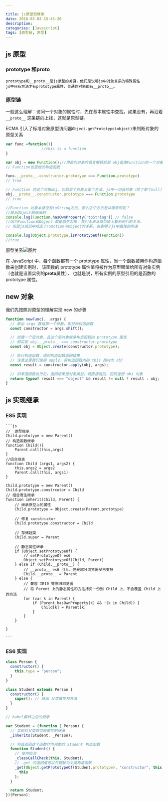 ```yaml
---

title: js原型和继承
date: 2016-05-03 15:45:20
description:
categories: [Javascript]
tags: [原型链, 原型]
---
```


## js 原型

### prototype 和**proto**

    prototype和__proto__是js原型的关键，他们是说明js中对象关系的特殊属性
    js中只有方法才有prototype属性，普通的对象都有__proto__。

### 原型链

一般这么理解：访问一个对象的属性时，先在基本属性中查找，如果没有，再沿着 `__proto__`
这条链向上找，这就是原型链。

ECMA 引入了标准对象原型访问器`Object.getPrototype(object)`来判断对象的原型关系

```js
var func =function(){
                //this is a function
}

var obj = new Function();//用面向对象的语言解释就是 obj是类Function的一个对象，
// Function也是他的构造函数

func.__proto__.constructor.prototype === Function.prototype)
// true

// Function 的这个对象obj，它既是个对象又是个方法，js中一切皆对象（除了那个null）
obj.__proto__.constructor.prototype === Function.prototype
// true

//Function 对象本身没有toString方法，那么这个方法是从哪来的呢？
//是从Object那继承的
console.log(Function.hasOwnProperty('toString')) // false
//因为Function和Object 都是原生对象，我们无法从原型链上看到他们的关系，
// 但是js规范中规定了Function与Object的关系，也表明了js中属性的传递

console.log(Object.prototype.isPrototypeOf(Function))
//true


```

原型关系![图片]({{site.url}}/assets/images/prototype/prototype.png)

在 JavaScript 中，每个函数都有一个 prototype 属性，当一个函数被用作构造函数来创建实例时，
该函数的 prototype 属性值将被作为原型赋值给所有对象实例（也就是设置实例的**proto**属性），
也就是说，所有实例的原型引用的是函数的 prototype 属性。

## new 对象

我们先按照对原型的理解实现 new 的步骤

```js
function newFunc(...args) {
  // 取出 args 数组第一个参数，即目标构造函数
  const constructor = args.shift();

  // 创建一个空对象，且这个空对象继承构造函数的 prototype 属性
  // 即实现 obj.__proto__ === constructor.prototype
  const obj = Object.create(constructor.prototype);

  // 执行构造函数，得到构造函数返回结果
  // 注意这里我们使用 apply，将构造函数内的 this 指向为 obj
  const result = constructor.apply(obj, args);

  // 如果造函数执行后，返回结果是对象类型，就直接返回，否则返回 obj 对象
  return typeof result === "object" && result != null ? result : obj;
}
```

## js 实现继承

### ES5 实现

    ```js
    //  原型继承
    Child.prototype = new Parent()
    // 构造函数继承
    function Child(){
        Parent.call(this,args)
    }
    //组合继承
    function Child (args1, args2) {
        this.args2 = args2
        Parent.call(this, args1)
    }

    Child.prototype = new Parent()
    Child.prototype.constrcutor = Child
    // 组合寄生继承
    function inherit(Child, Parent) {
        // 继承原型上的属性
        Child.prototype = Object.create(Parent.prototype)

        // 修复 constructor
        Child.prototype.constructor = Child

        // 存储超类
        Child.super = Parent

        // 静态属性继承
        if (Object.setPrototypeOf) {
            // setPrototypeOf es6
            Object.setPrototypeOf(Child, Parent)
        } else if (Child.__proto__) {
            // __proto__ es6 引入，但是部分浏览器早已支持
            Child.__proto__ = Parent
        } else {
            // 兼容 IE10 等陈旧浏览器
            // 将 Parent 上的静态属性和方法拷贝一份到 Child 上，不会覆盖 Child 上的方法
            for (var k in Parent) {
                if (Parent.hasOwnProperty(k) && !(k in Child)) {
                    Child[k] = Parent[k]
                }
            }
        }

    }

    ```

### ES6 实现

```js
class Person {
  constructor() {
    this.type = "person";
  }
}

class Student extends Person {
  constructor() {
    super(); // 继承 父类属性和方法
  }
}

// babel解析之后的继承

var Student = (function (_Person) {
  // 实现对父类原型链属性的继承
  _inherits(Student, _Person);

  // 将会返回这个函数作为完整的 Student 构造函数
  function Student() {
    // 使用检测
    _classCallCheck(this, Student);
    // _get 的返回值可以先理解为父类构造函数
    _get(Object.getPrototypeOf(Student.prototype), "constructor", this).call(
      this
    );
  }

  return Student;
})(Person);

```
